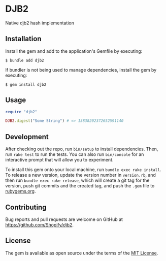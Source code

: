 # DJB2

Native djb2 hash implementation

## Installation

Install the gem and add to the application's Gemfile by executing:

    $ bundle add djb2

If bundler is not being used to manage dependencies, install the gem by executing:

    $ gem install djb2

## Usage

```ruby
require "djb2"

DJB2.digest("Some String") # => 13838202372652591140
```

## Development

After checking out the repo, run `bin/setup` to install dependencies. Then, run `rake test` to run the tests. You can also run `bin/console` for an interactive prompt that will allow you to experiment.

To install this gem onto your local machine, run `bundle exec rake install`. To release a new version, update the version number in `version.rb`, and then run `bundle exec rake release`, which will create a git tag for the version, push git commits and the created tag, and push the `.gem` file to [rubygems.org](https://rubygems.org).

## Contributing

Bug reports and pull requests are welcome on GitHub at https://github.com/Shopify/djb2.

## License

The gem is available as open source under the terms of the [MIT License](https://opensource.org/licenses/MIT).
